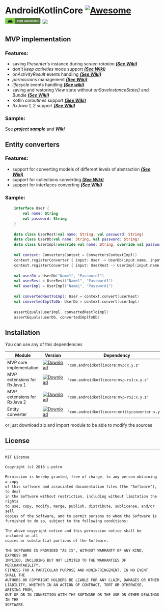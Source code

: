 # AndroidKotlinCore [![Awesome](https://cdn.rawgit.com/sindresorhus/awesome/d7305f38d29fed78fa85652e3a63e154dd8e8829/media/badge.svg)](https://github.com/sindresorhus/awesome) <img src="images/label-android.svg" height="19"> <img src="https://img.shields.io/badge/license-MIT-blue.svg?style=flat" height="19">

## MVP implementation
### Features:
* saving _Presenter_'s instance during _screen rotation_ ***[(See Wiki)](https://github.com/i-petro/AndroidKotlinCore/wiki/5.-Presenter's-lifecycle)***
* _don't keep activities_ mode support ***[(See Wiki)](https://github.com/i-petro/AndroidKotlinCore/wiki/5.-Presenter's-lifecycle)***
* _onActivityResult_ events handling ***[(See Wiki)](https://github.com/i-petro/AndroidKotlinCore/wiki/4.-Handling-OnActivityResult-events)***
* _permissions_ management ***[(See Wiki)](https://github.com/i-petro/AndroidKotlinCore/wiki/2.-Permissions-management)***
* _lifecycle_ events handling ***[(See wiki)](https://github.com/i-petro/AndroidKotlinCore/wiki/3.-Handling-View-Lifecycle-events)***
* saving and restoring _View_ state without _onSaveInstanceState()_ and _Bundle_ ***[(See Wiki)](https://github.com/i-petro/AndroidKotlinCore/wiki/6.-Saving-and-restoring-View-state)***
* Kotlin _coroutines_ support ***[(See Wiki)](https://github.com/i-petro/AndroidKotlinCore/wiki/9.-Kotlin-Coroutines-extensions)***
* _RxJava 1, 2_ support ***[(See Wiki)](https://github.com/i-petro/AndroidKotlinCore/wiki/8.-RxJava-1,-2-extensions)***
### Sample:
See ***[project sample](/sample)*** and ***[Wiki](https://github.com/i-petro/AndroidKotlinCore/wiki/1.-Getting-Started)***

## Entity converters
### Features: 
* support for converting models of different levels of abstraction ***[(See Wiki)](https://github.com/i-petro/AndroidKotlinCore/wiki/Entity-converter)***
* support for collections converting ***[(See Wiki)](https://github.com/i-petro/AndroidKotlinCore/wiki/Entity-converter)***
* support for interfaces converting ***[(See Wiki)](https://github.com/i-petro/AndroidKotlinCore/wiki/Entity-converter)***
### Sample:
```kotlin
    interface User {
        val name: String
        val password: String
    }

    data class UserRest(val name: String, val password: String)
    data class UserDb(val name: String, val password: String) 
    data class UserImpl(override val name: String, override val password: String): User

    val context: ConvertersContext = ConvertersContextImpl()
    context.registerConverter { input: User -> UserDb(input.name, input.password) }
    context.registerConverter { input: UserRest -> UserImpl(input.name, input.password) }

    val userDb = UserDb("Name1", "Password1")
    val userRest = UserRest("Name1", "Password1")
    val userImpl = UserImpl("Name1", "Password1")

    val convertedRestToImpl: User = context.convert(userRest)
    val convertedImplToDb: UserDb = context.convert(userImpl)

    assertEquals(userImpl, convertedRestToImpl)
    assertEquals(userDb, convertedImplToDb)
```

## Installation
You can use any of this dependencies

| Module  |  Version  | Dependency |
|---|---|---|
| MVP core implementation  | [ ![Download](https://api.bintray.com/packages/peterilchenko/AndroidKotlinCore/mvp/images/download.svg) ](https://bintray.com/peterilchenko/AndroidKotlinCore/mvp/_latestVersion)  | ```'com.androidkotlincore:mvp:x.y.z'``` |
|   MVP extensions for RxJava 1 | [ ![Download](https://api.bintray.com/packages/peterilchenko/AndroidKotlinCore/mvp-rx1/images/download.svg) ](https://bintray.com/peterilchenko/AndroidKotlinCore/mvp-rx1/_latestVersion)  | ```'com.androidkotlincore:mvp-rx1:x.y.z'``` |
| MVP extensions for RxJava 2  |   [ ![Download](https://api.bintray.com/packages/peterilchenko/AndroidKotlinCore/mvp-rx2/images/download.svg) ](https://bintray.com/peterilchenko/AndroidKotlinCore/mvp-rx2/_latestVersion) | ```'com.androidkotlincore:mvp-rx2:x.y.z'``` |
| Entity converter |  [ ![Download](https://api.bintray.com/packages/peterilchenko/AndroidKotlinCore/entityconverter/images/download.svg) ](https://bintray.com/peterilchenko/AndroidKotlinCore/entityconverter/_latestVersion) | ```'com.androidkotlincore:entityconverter:x.y.z'``` |

or just download zip and import module to be able to modify the sources

## License
* * *
    MIT License

    Copyright (c) 2018 i-petro

    Permission is hereby granted, free of charge, to any person obtaining a copy
    of this software and associated documentation files (the "Software"), to deal
    in the Software without restriction, including without limitation the rights
    to use, copy, modify, merge, publish, distribute, sublicense, and/or sell
    copies of the Software, and to permit persons to whom the Software is
    furnished to do so, subject to the following conditions:

    The above copyright notice and this permission notice shall be included in all
    copies or substantial portions of the Software.

    THE SOFTWARE IS PROVIDED "AS IS", WITHOUT WARRANTY OF ANY KIND, EXPRESS OR
    IMPLIED, INCLUDING BUT NOT LIMITED TO THE WARRANTIES OF MERCHANTABILITY,
    FITNESS FOR A PARTICULAR PURPOSE AND NONINFRINGEMENT. IN NO EVENT SHALL THE
    AUTHORS OR COPYRIGHT HOLDERS BE LIABLE FOR ANY CLAIM, DAMAGES OR OTHER
    LIABILITY, WHETHER IN AN ACTION OF CONTRACT, TORT OR OTHERWISE, ARISING FROM,
    OUT OF OR IN CONNECTION WITH THE SOFTWARE OR THE USE OR OTHER DEALINGS IN THE
    SOFTWARE.
